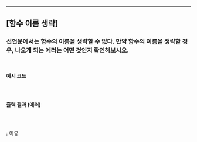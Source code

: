 ***
## **[함수 이름 생략]**
### **선언문에서는 함수의 이름을 생략할 수 없다. 만약 함수의 이름을 생략할 경우, 나오게 되는 에러는 어떤 것인지 확인해보시오.**

<br>

**예시 코드**
```JS
```
<br>

**출력 결과 (에러)**
```
```
<br>

: 이유